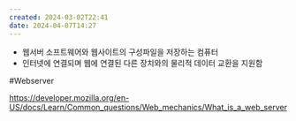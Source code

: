 ```yaml
---
created: 2024-03-02T22:41
date: 2024-04-07T14:27
---
```

- 웹서버 소프트웨어와 웹사이트의 구성파일을 저장하는 컴퓨터
- 인터넷에 연결되며 웹에 연결된 다른 장치와의 물리적 데이터 교환을 지원함

#Webserver 

https://developer.mozilla.org/en-US/docs/Learn/Common_questions/Web_mechanics/What_is_a_web_server
